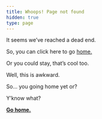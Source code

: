 ```yaml
---
title: Whoops! Page not found
hidden: true
type: page
---
```


It seems we’ve reached a dead end.

So, you can click here to go [home.](/)

Or you could stay, that’s cool too.

Well, this is awkward.

So… you going home yet or?

Y’know what?

**[Go home.](/)**
